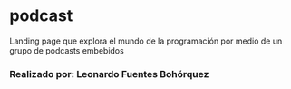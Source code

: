 # podcast
Landing page que explora el mundo de la programación por medio de un grupo de podcasts embebidos

### Realizado por: Leonardo Fuentes Bohórquez
